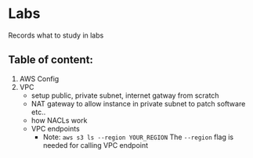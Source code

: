 # Labs
Records what to study in labs

## Table of content:
1. AWS Config
1. VPC
    - setup public, private subnet, internet gatway from scratch
    - NAT gateway to allow instance in private subnet to patch software etc..
    - how NACLs work
    - VPC endpoints
        - Note: `aws s3 ls --region YOUR_REGION` The `--region` flag is needed for calling VPC endpoint